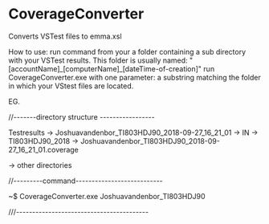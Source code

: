 # CoverageConverter
Converts VSTest files to emma.xsl

How to use:
run command from your a folder containing a sub directory with your VSTest results. This folder is usually named: "[accountName]\_[computerName]\_[dateTime-of-creation]"
run CoverageConverter.exe with one parameter: a substring matching the folder in which your VStest files are located. 
  
  
  
  
  
EG.

//-------directory structure -----------------

Testresults
  -> Joshuavandenbor_TI803HDJ90_2018-09-27_16_21_01
    -> IN
      -> TI803HDJ90_2018
        -> Joshuavandenbor_TI803HDJ90_2018-09-27_16_21_01.coverage
      
  -> other directories
  
 //---------command---------------------------
 
 ~$ CoverageConverter.exe Joshuavandenbor_TI803HDJ90
 
 ///-----------------------------------------
